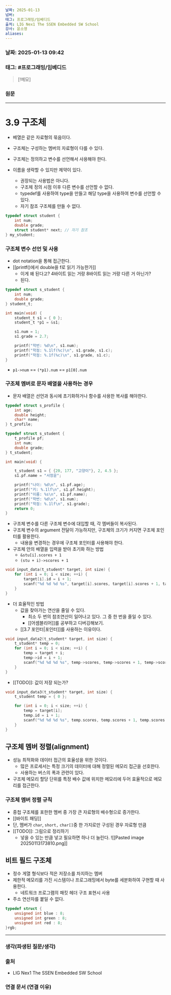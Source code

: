 ```yaml
---
날짜: 2025-01-13
넘버: 
태그: 프로그래밍/임베디드
출처: LIG Nex1 The SSEN Embedded SW School
강사: 윤소영
aliases:
---
```

### 날짜:  2025-01-13 09:42

### 태그: #프로그래밍/임베디드

>[!메모]
>

### 원문
---
# 3.9 구조체
- 베열은 같은 자료형의 묶음이다.
- 구조체는 구성하는 멤버의 자료형이 다를 수 있다.

- 구조체는 정의하고 변수를 선언해서 사용해야 한다.
- 이름을 생략할 수 있지만 제약이 있다.
	- 권장되는 사용법은 아니다.
	- 구조체 정의 시점 이후 다른 변수를 선언할 수 없다.
	- typedef를 사용하여 type을 만들고 해당 type을 사용하여 변수를 선언할 수 있다.
	- 자기 참조 구조체를 만들 수 없다.
```c
typedef struct student {
	int num;
	double grade;
	struct student* next; // 자기 참조
} my_student;
```
### 구조체 변수 선언 및 사용
- dot notation을 통해 접근한다.
- [[printf()에서 double을 f로 읽기 가능한가]]
	- 이게 왜 된다고? 4바이트 읽는 거랑 8바이트 읽는 거랑 다른 거 아닌가?
	- 된다.
```c hl:13,14
typedef struct s_student {
	int num;
	double grade;
} student_t;

int main(void) {
	student_t s1 = { 0 };
	student_t *p1 = &s1;

	s1.num = 1;
	s1.grade = 2.7;

	printf("학번: %d\n", s1.num);
	printf("학점: %.1lf(%c)\n", s1.grade, s1.c);
	printf("학점: %.1f(%c)\n", s1.grade, s1.c);
}
```
- `p1->num` == `(*p1).num` == `p1[0].num`
### 구조체 멤버로 문자 배열을 사용하는 경우
- 문자 배열은 선언과 동시에 초기화하거나 함수를 사용한 복사를 해야한다.
```c
typedef struct s_profile {
	int age;
	double height;
	char* name;
} t_profile;

typedef struct s_student {
	t_profile pf;
	int num;
	double grade;
} t_student;

int main(void) {

	t_student s1 = { {20, 177, "고양이"}, 2, 4.5 };
	s1.pf.name = "서정윤";

	printf("나이: %d\n", s1.pf.age);
	printf("키: %.1lf\n", s1.pf.height);
	printf("이름: %s\n", s1.pf.name);
	printf("학번: %d\n", s1.num);
	printf("학점: %.1lf\n", s1.grade);
	return 0;
}
```
- 구조체 변수를 다른 구조체 변수에 대입할 때, 각 멤버들이 복사된다.
- 구조체 변수의 argument 전달이 가능하지만, 구조체의 크기가 커지면 구조체 포인터를 활용한다.
	- 내용을 변경하는 경우에 구조체 포인터를 사용해야 한다.
- 구조체 안의 배열을 입력을 받아 초기화 하는 방법
	- `&stu[i].scores + 1`
	- `(stu + i)->scores + 1`
```c
void input_data(t_student* target, int size) {
	for (int i = 0; i < size; ++i) {
		target[i].id = i + 1;
		scanf("%d %d %d %s", target[i].scores, target[i].scores + 1, target[i].scores + 2, target[i].name);
	}
}
```
- 더 효율적인 방법
	- 값을 찾아가는 연산을 줄일 수 있다.
		- 최소 두 번의 참조연산이 일어나고 있다. 그 중 한 번을 줄일 수 있다.
		- [[어셈블리어]]를 공부하고 디버깅해보기.
	- [[3.7 포인터|포인터]]를 사용하는 이유이다.
```c
void input_data2(t_student* target, int size) {
	t_student* temp = 0;
	for (int i = 0; i < size; ++i) {
		temp = target + i;
		temp->id = i + 1;
		scanf("%d %d %d %s", temp->scores, temp->scores + 1, temp->scores + 2, temp->name);
	}
}
```
- [[TODO]]: 값이 저장 되는가?
```c
void input_data3(t_student* target, int size) {
	t_student temp = { 0 };

	for (int i = 0; i < size; ++i) {
		temp = target[i];
		temp.id = i + 1;
		scanf("%d %d %d %s", temp.scores, temp.scores + 1, temp.scores + 2, temp.name);
	}
}
```
## 구조체 멤버 정렬(alignment)
- 성능 최적화와 데이터 접근의 효율성을 위한 것이다.
	- 많은 프로세서는 특정 크기의 데이터에 대해 정렬된 메모리 접근을 선호한다.
	- 사용하는 버스의 폭과 관련이 있다.
- 구조체 메모리 할당 단위를 특정 배수 값에 위치한 메모리에 두어 효율적으로 메모리를 접근한다.
### 구조체 멤버 정렬 규칙
- 중첩 구조체를 포한한 멤버 중 가장 큰 자료형의 배수형으로 증가한다.
- [[바이트 패딩]]
- 단, 멤버가 `char`, `short,` `char[]`중 한 가지로만 구성된 경우 자료형 만큼
- [[TODO]]: 그림으로 정리하기
	- 넣을 수 있는 만큼 넣고 필요하면 하나 더 늘린다.
![[Pasted image 20250113173810.png]]

## 비트 필드 구조체
- 정수 게열 형식보다 적은 저장소를 차지하는 멤버
- 제한적 메모리를 가진 시스템이나 프로그래밍에서 byte를 세분화하여 구현할 때 사용한다.
	- 네트워크 프로그램의 패킷 헤더 구조 표현시 사용 
- 주소 연산자를 붙일 수 없다.
```c
typedef struct {
	unsigned int blue : 8;
	unsigned int green : 8;
	unsigned int red : 8;
}rgb;
```

---
### 생각(파생된 질문/생각)

### 출처
- LIG Nex1 The SSEN Embedded SW School

### 연결 문서 (연결 이유)
